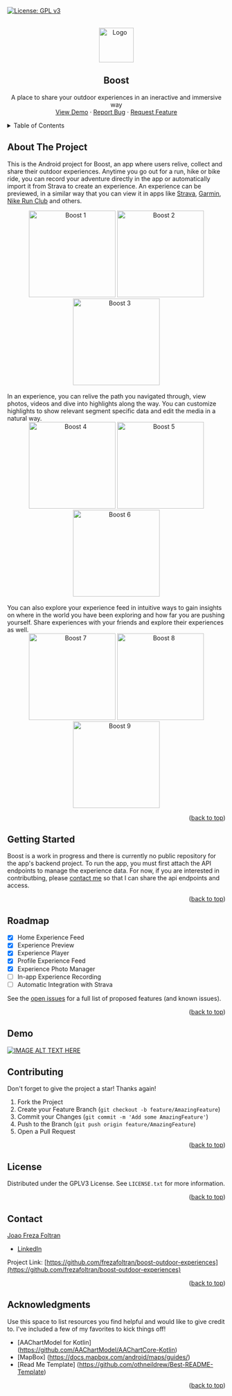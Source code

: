 <div id="top"></div>

[![License: GPL v3](https://img.shields.io/badge/License-GPLv3-blue.svg)](https://www.gnu.org/licenses/gpl-3.0)

<br />
<div align="center">
  <a>
    <img src="https://i.ibb.co/HzbSHXm/lapin-logo-1.png" alt="Logo" height="80">
   </a>

  <h2 align="center">Boost</h2>

  <p align="center">
    A place to share your outdoor experiences in an ineractive and immersive way
    <br />
    <a href="https://www.youtube.com/watch?v=sEai0DrFrTE">View Demo</a>
    ·
    <a href="https://github.com/frezafoltran/boost-outdoor-experiences/issues">Report Bug</a>
    ·
    <a href="https://github.com/frezafoltran/boost-outdoor-experiences/issues">Request Feature</a>
  </p>
</div>



<!-- TABLE OF CONTENTS -->
<details>
  <summary>Table of Contents</summary>
  <ol>
    <li>
      <a href="#about-the-project">About The Project</a>
    </li>
    <li>
      <a href="#getting-started">Getting Started</a>
    </li>
    <li><a href="#roadmap">Roadmap</a></li>
    <li><a href="#demo">Demo</a></li>
    <li><a href="#contributing">Contributing</a></li>
    <li><a href="#license">License</a></li>
    <li><a href="#contact">Contact</a></li>
    <li><a href="#acknowledgments">Acknowledgments</a></li>
  </ol>
</details>


<!-- ABOUT THE PROJECT -->
## About The Project

This is the Android project for Boost, an app where users relive, collect and share their outdoor experiences. Anytime you go out for a run, hike or bike ride, you can record your adventure directly in the app or automatically import it from Strava to create an experience. An experience can be previewed, in a similar way that you can view it in apps like <a href="https://play.google.com/store/apps/details?id=com.strava&hl=en&gl=US">Strava</a>, <a href="https://play.google.com/store/apps/details?id=com.garmin.android.apps.connectmobile&hl=en&gl=US">Garmin</a>, <a href="https://play.google.com/store/apps/details?id=com.nike.plusgps&hl=en&gl=US">Nike Run Club</a> and others.
<br />
<div align="center">
 <img src="https://user-images.githubusercontent.com/27934583/178327159-5bcb3d4c-0811-4a0f-a042-39d98939f86b.jpg" alt="Boost 1" width="200">
  <img src="https://user-images.githubusercontent.com/27934583/178302093-c7110f6c-385c-4739-bb02-35614749a089.jpg" alt="Boost 2" width="200">
  <img src="https://user-images.githubusercontent.com/27934583/178302101-c2ef8005-e012-44a3-a9d0-aaefa8bae066.jpg" alt="Boost 3" width="200">
</div>
<br />
In an experience, you can relive the path you navigated through, view photos, videos and dive into highlights along the way. You can customize highlights to show relevant segment specific data and edit the media in a natural way.

<br />
<div align="center">
  <img src="https://user-images.githubusercontent.com/27934583/178302106-c0edb82c-6a80-4dd0-b2ee-aa7d69d4bdfa.jpg" alt="Boost 4" width="200">
  <img src="https://user-images.githubusercontent.com/27934583/178304022-6848fe7d-8f0a-4104-80da-81f2c1f9d6e8.jpg" alt="Boost 5" width="200">
  <img src="https://user-images.githubusercontent.com/27934583/178302115-eb64cff8-f414-4ba8-8abb-09f9c1693bf6.jpg" alt="Boost 6" width="200">
</div>

<br />
You can also explore your experience feed in intuitive ways to gain insights on where in the world you have been exploring and how far you are pushing yourself. Share experiences with your friends and explore their experiences as well.
<br />

<div align="center">
  <img src="https://user-images.githubusercontent.com/27934583/178302120-828c13e1-0f4f-4317-b2e6-d25bfa323904.jpg" alt="Boost 7" width="200">
  <img src="https://user-images.githubusercontent.com/27934583/178302254-81ae90a4-6792-45fa-9c3c-d98f6bf6f3d9.jpg" alt="Boost 8" width="200">
  <img src="https://user-images.githubusercontent.com/27934583/178302124-59aa027b-8573-4019-8098-e17bb1696400.jpg" alt="Boost 9" width="200">
</div>

<p align="right">(<a href="#top">back to top</a>)</p>


<!-- GETTING STARTED -->
## Getting Started

Boost is a work in progress and there is currently no public repository for the app's backend project. To run the app, you must first attach the API endpoints to manage the experience data. For now, if you are interested in contributbing, please <a href="#Contact">contact me</a> so that I can share the api endpoints and access.

<p align="right">(<a href="#top">back to top</a>)</p>

<!-- ROADMAP -->
## Roadmap

- [x] Home Experience Feed
- [x] Experience Preview
- [x] Experience Player
- [x] Profile Experience Feed
- [x] Experience Photo Manager
- [ ] In-app Experience Recording
- [ ] Automatic Integration with Strava

See the [open issues](https://github.com/frezafoltran/boost-outdoor-experiences/issues) for a full list of proposed features (and known issues).

<p align="right">(<a href="#top">back to top</a>)</p>


<!-- DEMO -->
## Demo
[![IMAGE ALT TEXT HERE](https://img.youtube.com/vi/sEai0DrFrTE/0.jpg)](https://www.youtube.com/watch?v=sEai0DrFrTE)

<!-- CONTRIBUTING -->
## Contributing

Don't forget to give the project a star! Thanks again!

1. Fork the Project
2. Create your Feature Branch (`git checkout -b feature/AmazingFeature`)
3. Commit your Changes (`git commit -m 'Add some AmazingFeature'`)
4. Push to the Branch (`git push origin feature/AmazingFeature`)
5. Open a Pull Request

<p align="right">(<a href="#top">back to top</a>)</p>



<!-- LICENSE -->
## License

Distributed under the GPLV3 License. See `LICENSE.txt` for more information.

<p align="right">(<a href="#top">back to top</a>)</p>



<!-- CONTACT -->
## Contact

<a href="https://frezafoltran.github.io/">Joao Freza Foltran</a>
  - [LinkedIn](https://www.linkedin.com/in/joao-foltran/)

Project Link: [https://github.com/frezafoltran/boost-outdoor-experiences](https://github.com/frezafoltran/boost-outdoor-experiences)

<p align="right">(<a href="#top">back to top</a>)</p>



<!-- ACKNOWLEDGMENTS -->
## Acknowledgments

Use this space to list resources you find helpful and would like to give credit to. I've included a few of my favorites to kick things off!

* [AAChartModel for Kotlin] (https://github.com/AAChartModel/AAChartCore-Kotlin)
* [MapBox] (https://docs.mapbox.com/android/maps/guides/)
* [Read Me Template] (https://github.com/othneildrew/Best-README-Template)

<p align="right">(<a href="#top">back to top</a>)</p>
